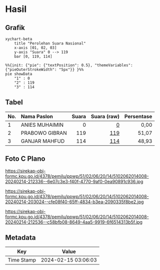 # Hasil

## Grafik

```mermaid
xychart-beta
    title "Perolehan Suara Nasional"
    x-axis [01, 02, 03]
    y-axis "Suara" 0 --> 119
    bar [0, 119, 114]
```

```mermaid
%%{init: {"pie": {"textPosition": 0.5}, "themeVariables": {"pieOuterStrokeWidth": "5px"}} }%%
pie showData
    "1" : 0
    "2" : 119
    "3" : 114
```

## Tabel

| No. | Nama Paslon    | Suara | Suara (raw) | Persentase |
|:--- |:-------------- | -----:| -----------:| ----------:|
| 1   | ANIES MUHAIMIN | 0     | [0][p-1]    | 0,00       |
| 2   | PRABOWO GIBRAN | 119   | [119][p-2]  | 51,07      |
| 3   | GANJAR MAHFUD  | 114   | [114][p-3]  | 48,93      |


[p-1]: https://github.com/gigit-pemilu/pemilu-2024/blob/main/pilpres/hitung-suara/sub/51-bali/sub/02-tabanan/sub/06-kediri/sub/2014-abian-tuwung/sub/008-tps/sub/paslon-1.txt
[p-2]: https://github.com/gigit-pemilu/pemilu-2024/blob/main/pilpres/hitung-suara/sub/51-bali/sub/02-tabanan/sub/06-kediri/sub/2014-abian-tuwung/sub/008-tps/sub/paslon-2.txt
[p-3]: https://github.com/gigit-pemilu/pemilu-2024/blob/main/pilpres/hitung-suara/sub/51-bali/sub/02-tabanan/sub/06-kediri/sub/2014-abian-tuwung/sub/008-tps/sub/paslon-3.txt

## Foto C Plano

https://sirekap-obj-formc.kpu.go.id/4378/pemilu/ppwp/51/02/06/20/14/5102062014008-20240214-212336--6e07c3e3-f40f-4770-9af0-0ea90891c936.jpg

https://sirekap-obj-formc.kpu.go.id/4378/pemilu/ppwp/51/02/06/20/14/5102062014008-20240214-203024--cfe08f40-65ff-4834-b3ea-2090335f8be2.jpg

https://sirekap-obj-formc.kpu.go.id/4378/pemilu/ppwp/51/02/06/20/14/5102062014008-20240214-212536--c58bfb08-8649-4aa5-9919-6f6514313b5f.jpg


## Metadata

| Key        | Value               |
| ---------- | ------------------- |
| Time Stamp | 2024-02-15 03:06:03 |



